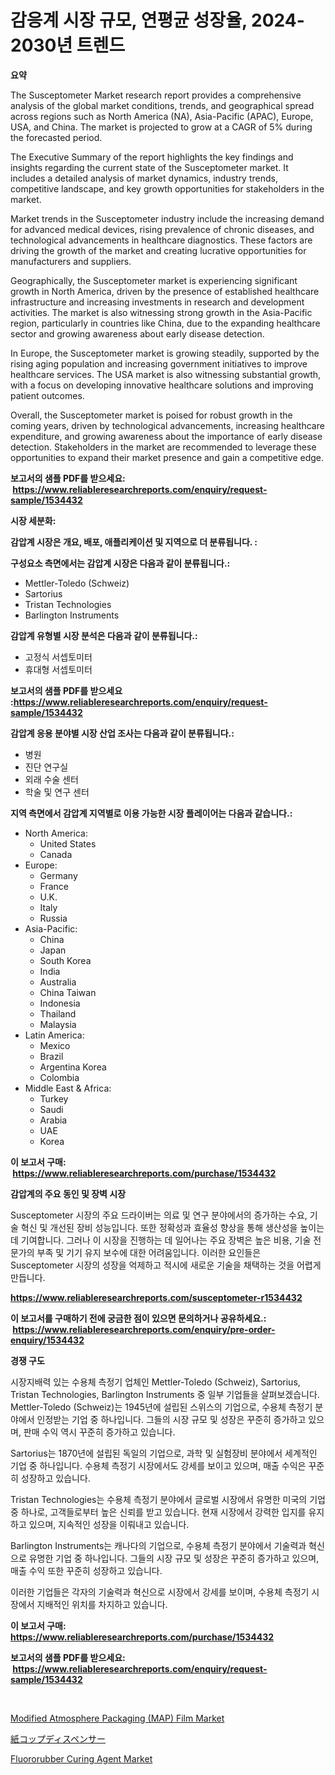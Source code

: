 <p><h1>감응계 시장 규모, 연평균 성장율, 2024-2030년 트렌드</h1></p><p><strong>요약</strong></p>
<p><p>The Susceptometer Market research report provides a comprehensive analysis of the global market conditions, trends, and geographical spread across regions such as North America (NA), Asia-Pacific (APAC), Europe, USA, and China. The market is projected to grow at a CAGR of 5% during the forecasted period.</p><p>The Executive Summary of the report highlights the key findings and insights regarding the current state of the Susceptometer market. It includes a detailed analysis of market dynamics, industry trends, competitive landscape, and key growth opportunities for stakeholders in the market.</p><p>Market trends in the Susceptometer industry include the increasing demand for advanced medical devices, rising prevalence of chronic diseases, and technological advancements in healthcare diagnostics. These factors are driving the growth of the market and creating lucrative opportunities for manufacturers and suppliers.</p><p>Geographically, the Susceptometer market is experiencing significant growth in North America, driven by the presence of established healthcare infrastructure and increasing investments in research and development activities. The market is also witnessing strong growth in the Asia-Pacific region, particularly in countries like China, due to the expanding healthcare sector and growing awareness about early disease detection.</p><p>In Europe, the Susceptometer market is growing steadily, supported by the rising aging population and increasing government initiatives to improve healthcare services. The USA market is also witnessing substantial growth, with a focus on developing innovative healthcare solutions and improving patient outcomes.</p><p>Overall, the Susceptometer market is poised for robust growth in the coming years, driven by technological advancements, increasing healthcare expenditure, and growing awareness about the importance of early disease detection. Stakeholders in the market are recommended to leverage these opportunities to expand their market presence and gain a competitive edge.</p></p>
<p><strong>보고서의 샘플 PDF를 받으세요: &nbsp;<a href="https://www.reliableresearchreports.com/enquiry/request-sample/1534432">https://www.reliableresearchreports.com/enquiry/request-sample/1534432</a></strong></p>
<p><strong>시장 세분화:</strong></p>
<p><strong> 감압계 시장은 개요, 배포, 애플리케이션 및 지역으로 더 분류됩니다. :</strong></p>
<p><strong>구성요소 측면에서는 감압계 시장은 다음과 같이 분류됩니다.:</strong></p>
<p><ul><li>Mettler-Toledo (Schweiz)</li><li>Sartorius</li><li>Tristan Technologies</li><li>Barlington Instruments</li></ul></p>
<p><strong> 감압계 유형별 시장 분석은 다음과 같이 분류됩니다.:</strong></p>
<p><ul><li>고정식 서셉토미터</li><li>휴대형 서셉토미터</li></ul></p>
<p><strong>보고서의 샘플 PDF를 받으세요 :<a href="https://www.reliableresearchreports.com/enquiry/request-sample/1534432">https://www.reliableresearchreports.com/enquiry/request-sample/1534432</a></strong></p>
<p><strong> 감압계 응용 분야별 시장 산업 조사는 다음과 같이 분류됩니다.:</strong></p>
<p><ul><li>병원</li><li>진단 연구실</li><li>외래 수술 센터</li><li>학술 및 연구 센터</li></ul></p>
<p><strong>지역 측면에서 감압계 지역별로 이용 가능한 시장 플레이어는 다음과 같습니다.:</strong></p>
<p><ul>
    <li>
        North America:
        <ul>
            <li>United States</li>
            <li>Canada</li>
        </ul>
    </li>
    <li>
        Europe:
        <ul>
            <li>Germany</li>
            <li>France</li>
            <li>U.K.</li>
            <li>Italy</li>
            <li>Russia</li>
        </ul>
    </li>
    <li>
        Asia-Pacific:
        <ul>
            <li>China</li>
            <li>Japan</li>
            <li>South Korea</li>
            <li>India</li>
            <li>Australia</li>
            <li>China Taiwan</li>
            <li>Indonesia</li>
            <li>Thailand</li>
            <li>Malaysia</li>
        </ul>
    </li>
    <li>
        Latin America:
        <ul>
            <li>Mexico</li>
            <li>Brazil</li>
            <li>Argentina Korea</li>
            <li>Colombia</li>
        </ul>
    </li>
    <li>
        Middle East & Africa:
        <ul>
            <li>Turkey</li>
            <li>Saudi</li>
            <li>Arabia</li>
            <li>UAE</li>
            <li>Korea</li>
        </ul>
    </li>
    </ul></p>
<p><strong>이 보고서 구매: &nbsp;<a href="https://www.reliableresearchreports.com/purchase/1534432">https://www.reliableresearchreports.com/purchase/1534432</a></strong></p>
<p><strong>감압계의 주요 동인 및 장벽 시장</strong></p>
<p><p>Susceptometer 시장의 주요 드라이버는 의료 및 연구 분야에서의 증가하는 수요, 기술 혁신 및 개선된 장비 성능입니다. 또한 정확성과 효율성 향상을 통해 생산성을 높이는 데 기여합니다. 그러나 이 시장을 진행하는 데 일어나는 주요 장벽은 높은 비용, 기술 전문가의 부족 및 기기 유지 보수에 대한 어려움입니다. 이러한 요인들은 Susceptometer 시장의 성장을 억제하고 적시에 새로운 기술을 채택하는 것을 어렵게 만듭니다.</p></p>
<p><strong><a href="https://www.reliableresearchreports.com/susceptometer-r1534432">https://www.reliableresearchreports.com/susceptometer-r1534432</a></strong></p>
<p><strong>이 보고서를 구매하기 전에 궁금한 점이 있으면 문의하거나 공유하세요.: &nbsp;<a href="https://www.reliableresearchreports.com/enquiry/pre-order-enquiry/1534432">https://www.reliableresearchreports.com/enquiry/pre-order-enquiry/1534432</a></strong></p>
<p><strong>경쟁 구도</strong></p>
<p><p>시장지배력 있는 수용체 측정기 업체인 Mettler-Toledo (Schweiz), Sartorius, Tristan Technologies, Barlington Instruments 중 일부 기업들을 살펴보겠습니다. Mettler-Toledo (Schweiz)는 1945년에 설립된 스위스의 기업으로, 수용체 측정기 분야에서 인정받는 기업 중 하나입니다. 그들의 시장 규모 및 성장은 꾸준히 증가하고 있으며, 판매 수익 역시 꾸준히 증가하고 있습니다.</p><p>Sartorius는 1870년에 설립된 독일의 기업으로, 과학 및 실험장비 분야에서 세계적인 기업 중 하나입니다. 수용체 측정기 시장에서도 강세를 보이고 있으며, 매출 수익은 꾸준히 성장하고 있습니다.</p><p>Tristan Technologies는 수용체 측정기 분야에서 글로벌 시장에서 유명한 미국의 기업 중 하나로, 고객들로부터 높은 신뢰를 받고 있습니다. 현재 시장에서 강력한 입지를 유지하고 있으며, 지속적인 성장을 이뤄내고 있습니다.</p><p>Barlington Instruments는 캐나다의 기업으로, 수용체 측정기 분야에서 기술력과 혁신으로 유명한 기업 중 하나입니다. 그들의 시장 규모 및 성장은 꾸준히 증가하고 있으며, 매출 수익 또한 꾸준히 성장하고 있습니다.</p><p>이러한 기업들은 각자의 기술력과 혁신으로 시장에서 강세를 보이며, 수용체 측정기 시장에서 지배적인 위치를 차지하고 있습니다.</p></p>
<p><strong>이 보고서 구매: &nbsp; <a href="https://www.reliableresearchreports.com/purchase/1534432">https://www.reliableresearchreports.com/purchase/1534432</a></strong></p>
<p><strong>보고서의 샘플 PDF를 받으세요: &nbsp;<a href="https://www.reliableresearchreports.com/enquiry/request-sample/1534432">https://www.reliableresearchreports.com/enquiry/request-sample/1534432</a></strong><strong></strong></p>
<p>&nbsp;</p>
<p><p><a href="https://www.linkedin.com/pulse/modified-atmosphere-packaging-map-film-market-goal-estimating-mqtkf?trackingId=uAUEYZxediVoHljhgd1fmg%3D%3D">Modified Atmosphere Packaging (MAP) Film Market</a></p><p><a href="https://github.com/zoetazuur/Market-Research-Report-List-1/blob/main/131266419681.md">紙コップディスペンサー</a></p><p><a href="https://www.linkedin.com/pulse/fluororubber-curing-agent-market-size-furnishes-valuable-fo40f?trackingId=eKAjtBuyT%2BZacveo0Aw%2FZw%3D%3D">Fluororubber Curing Agent Market</a></p></p>